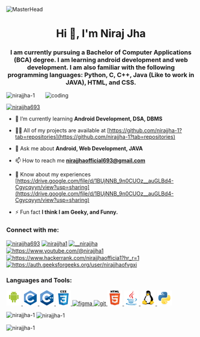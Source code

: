 ![MasterHead](https://wallpaperaccess.com/full/8351209.gif)
<h1 align="center">Hi 👋, I'm Niraj Jha</h1>
<h3 align="center">I am currently pursuing a Bachelor of Computer Applications (BCA) degree. I am learning android development and web development. I am also familiar with the following programming languages: Python, C, C++, Java (Like to work in JAVA), HTML, and CSS.</h3>
<img align="right" alt="coding" width="400" src="https://media1.giphy.com/media/USV0ym3bVWQJJmNu3N/giphy.gif?cid=ecf05e47bskirscefkhha4n666zo8qldj1fduj33rimja8z9&ep=v1_gifs_search&rid=giphy.gif&ct=g">

<p align="left"> <img src="https://komarev.com/ghpvc/?username=nirajjha-1&label=Profile%20views&color=0e75b6&style=flat" alt="nirajjha-1" /> </p>

<p align="left"> <a href="https://twitter.com/nirajjha693" target="blank"><img src="https://img.shields.io/twitter/follow/nirajjha693?logo=twitter&style=for-the-badge" alt="nirajjha693" /></a> </p>

- 🌱 I’m currently learning **Android Development, DSA, DBMS**

- 👨‍💻 All of my projects are available at [https://github.com/nirajjha-1?tab=repositories](https://github.com/nirajjha-1?tab=repositories)

- 💬 Ask me about **Android, Web Development, JAVA**

- 📫 How to reach me **nirajjhaofficial693@gmail.com**

- 📄 Know about my experiences [https://drive.google.com/file/d/1BUjNNB_9n0CUOz__auGLBd4-Cgycqyyn/view?usp=sharing](https://drive.google.com/file/d/1BUjNNB_9n0CUOz__auGLBd4-Cgycqyyn/view?usp=sharing)

- ⚡ Fun fact **I think I am Geeky, and Funny.**

<h3 align="left">Connect with me:</h3>
<p align="left">
<a href="https://twitter.com/nirajjha693" target="blank"><img align="center" src="https://raw.githubusercontent.com/rahuldkjain/github-profile-readme-generator/master/src/images/icons/Social/twitter.svg" alt="nirajjha693" height="30" width="40" /></a>
<a href="https://linkedin.com/in/nirajjha1" target="blank"><img align="center" src="https://raw.githubusercontent.com/rahuldkjain/github-profile-readme-generator/master/src/images/icons/Social/linked-in-alt.svg" alt="nirajjha1" height="30" width="40" /></a>
<a href="https://instagram.com/__nirajjha" target="blank"><img align="center" src="https://raw.githubusercontent.com/rahuldkjain/github-profile-readme-generator/master/src/images/icons/Social/instagram.svg" alt="__nirajjha" height="30" width="40" /></a>
<a href="https://www.youtube.com/c/https://www.youtube.com/@nirajjha1" target="blank"><img align="center" src="https://raw.githubusercontent.com/rahuldkjain/github-profile-readme-generator/master/src/images/icons/Social/youtube.svg" alt="https://www.youtube.com/@nirajjha1" height="30" width="40" /></a>
<a href="https://www.hackerrank.com/https://www.hackerrank.com/nirajjhaofficia1" target="blank"><img align="center" src="https://raw.githubusercontent.com/rahuldkjain/github-profile-readme-generator/master/src/images/icons/Social/hackerrank.svg" alt="https://www.hackerrank.com/nirajjhaofficia1?hr_r=1" height="30" width="40" /></a>
<a href="https://auth.geeksforgeeks.org/user/https://auth.geeksforgeeks.org/user/nirajjhaofvgxi" target="blank"><img align="center" src="https://raw.githubusercontent.com/rahuldkjain/github-profile-readme-generator/master/src/images/icons/Social/geeks-for-geeks.svg" alt="https://auth.geeksforgeeks.org/user/nirajjhaofvgxi" height="30" width="40" /></a>
</p>

<h3 align="left">Languages and Tools:</h3>
<p align="left"> <a href="https://developer.android.com" target="_blank" rel="noreferrer"> <img src="https://raw.githubusercontent.com/devicons/devicon/master/icons/android/android-original-wordmark.svg" alt="android" width="40" height="40"/> </a> <a href="https://www.cprogramming.com/" target="_blank" rel="noreferrer"> <img src="https://raw.githubusercontent.com/devicons/devicon/master/icons/c/c-original.svg" alt="c" width="40" height="40"/> </a> <a href="https://www.w3schools.com/cpp/" target="_blank" rel="noreferrer"> <img src="https://raw.githubusercontent.com/devicons/devicon/master/icons/cplusplus/cplusplus-original.svg" alt="cplusplus" width="40" height="40"/> </a> <a href="https://www.w3schools.com/css/" target="_blank" rel="noreferrer"> <img src="https://raw.githubusercontent.com/devicons/devicon/master/icons/css3/css3-original-wordmark.svg" alt="css3" width="40" height="40"/> </a> <a href="https://www.figma.com/" target="_blank" rel="noreferrer"> <img src="https://www.vectorlogo.zone/logos/figma/figma-icon.svg" alt="figma" width="40" height="40"/> </a> <a href="https://git-scm.com/" target="_blank" rel="noreferrer"> <img src="https://www.vectorlogo.zone/logos/git-scm/git-scm-icon.svg" alt="git" width="40" height="40"/> </a> <a href="https://www.w3.org/html/" target="_blank" rel="noreferrer"> <img src="https://raw.githubusercontent.com/devicons/devicon/master/icons/html5/html5-original-wordmark.svg" alt="html5" width="40" height="40"/> </a> <a href="https://www.java.com" target="_blank" rel="noreferrer"> <img src="https://raw.githubusercontent.com/devicons/devicon/master/icons/java/java-original.svg" alt="java" width="40" height="40"/> </a> <a href="https://www.linux.org/" target="_blank" rel="noreferrer"> <img src="https://raw.githubusercontent.com/devicons/devicon/master/icons/linux/linux-original.svg" alt="linux" width="40" height="40"/> </a> <a href="https://www.python.org" target="_blank" rel="noreferrer"> <img src="https://raw.githubusercontent.com/devicons/devicon/master/icons/python/python-original.svg" alt="python" width="40" height="40"/> </a> </p>

<p><img align="left" src="https://github-readme-stats.vercel.app/api/top-langs?username=nirajjha-1&show_icons=true&locale=en&layout=compact" alt="nirajjha-1" /></p>

<p>&nbsp;<img align="center" src="https://github-readme-stats.vercel.app/api?username=nirajjha-1&show_icons=true&locale=en" alt="nirajjha-1" /></p>

<p><img align="center" src="https://github-readme-streak-stats.herokuapp.com/?user=nirajjha-1&" alt="nirajjha-1" /></p>
